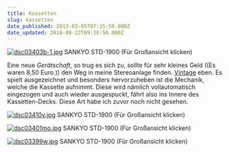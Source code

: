 ```yaml
---
title: Kassetten
slug: kassetten
date_published: 2013-03-05T07:35:50.000Z
date_updated: 2018-08-22T09:38:50.000Z
---
```


[![dsc03403b-1.jpg](__GHOST_URL__/Krafft-Prinzmetal/skalen/assets_c/2013/03/dsc03403b-1-thumb-580x386-423.jpg)](__GHOST_URL__/Krafft-Prinzmetal/skalen/assets_c/2013/03/dsc03403b-1-423.html)
SANKYO STD-1900 (Für Großansicht klicken)

Eine neue *Gerätschaft*, so trug es sich zu, sollte für sehr kleines Geld ((Es waren 8,50 Euro.)) den Weg in meine Stereoanlage finden. [Vintage](__GHOST_URL__/cgi-bin/mt/mt-search.cgi?IncludeBlogs=14&amp;tag=vintage-hifi&amp;limit=20) eben. Es spielt ausgezeichnet und besonders hervorzuheben ist die Mechanik, welche die Kassette aufnimmt. Diese wird nämlich vollautomatisch eingezogen und auch wieder ausgespuckt, fährt also ins Innere des Kassetten-Decks. Diese Art habe ich zuvor noch nicht gesehen.

[![dsc03410v.jpg](__GHOST_URL__/Krafft-Prinzmetal/skalen/assets_c/2013/03/dsc03410v-thumb-580x386-420.jpg)](__GHOST_URL__/Krafft-Prinzmetal/skalen/assets_c/2013/03/dsc03410v-420.html)
SANKYO STD-1900 (Für Großansicht klicken)

[![dsc03401mo.jpg](__GHOST_URL__/Krafft-Prinzmetal/skalen/assets_c/2013/03/dsc03401mo-thumb-580x386-426.jpg)](__GHOST_URL__/Krafft-Prinzmetal/skalen/assets_c/2013/03/dsc03401mo-426.html)
SANKYO STD-1900 (Für Großansicht klicken)

[![dsc03399w.jpg](__GHOST_URL__/Krafft-Prinzmetal/skalen/assets_c/2013/03/dsc03399w-thumb-580x386-429.jpg)](__GHOST_URL__/Krafft-Prinzmetal/skalen/assets_c/2013/03/dsc03399w-429.html)
SANKYO STD-1900 (Für Großansicht klicken)
